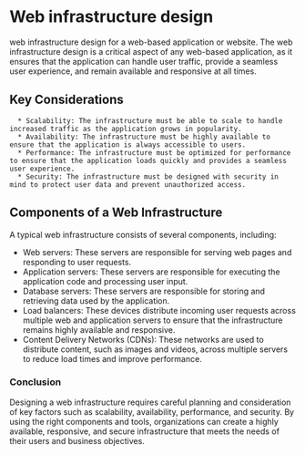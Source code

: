#  Web infrastructure design
web infrastructure design for a web-based application or website. The web infrastructure design is a critical aspect of any web-based application, as it ensures that the application can handle user traffic, provide a seamless user experience, and remain available and responsive at all times.

## Key Considerations
      * Scalability: The infrastructure must be able to scale to handle increased traffic as the application grows in popularity.
      * Availability: The infrastructure must be highly available to ensure that the application is always accessible to users.
      * Performance: The infrastructure must be optimized for performance to ensure that the application loads quickly and provides a seamless user experience.
      * Security: The infrastructure must be designed with security in mind to protect user data and prevent unauthorized access.

## Components of a Web Infrastructure
 A typical web infrastructure consists of several components, including:
   * Web servers: These servers are responsible for serving web pages and responding to user requests.
   * Application servers: These servers are responsible for executing the application code and processing user input.
   * Database servers: These servers are responsible for storing and retrieving data used by the application.
   * Load balancers: These devices distribute incoming user requests across multiple web and application servers to ensure that the infrastructure remains highly available and responsive.
   * Content Delivery Networks (CDNs): These networks are used to distribute content, such as images and videos, across multiple servers to reduce load times and improve performance.

### Conclusion
 Designing a web infrastructure requires careful planning and consideration of key factors such as scalability, availability, performance, and security. By using the right components and tools, organizations can create a highly available, responsive, and secure infrastructure that meets the needs of their users and business objectives.
